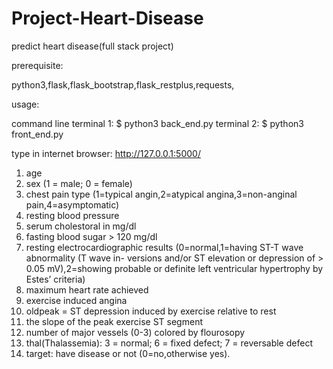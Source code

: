 # Project-Heart-Disease
predict heart disease(full stack project)

prerequisite:

python3,flask,flask_bootstrap,flask_restplus,requests,

usage:

command line
terminal 1:
$ python3 back_end.py
terminal 2:
$ python3 front_end.py

type in internet browser: http://127.0.0.1:5000/

1. age
2. sex (1 = male; 0 = female)
3. chest pain type (1=typical angin,2=atypical angina,3=non-anginal pain,4=asymptomatic)
4. resting blood pressure
5. serum cholestoral in mg/dl
6. fasting blood sugar > 120 mg/dl
7. resting electrocardiographic results (0=normal,1=having ST-T wave abnormality (T wave in-
versions and/or ST elevation or depression of > 0.05 mV),2=showing probable or definite left
ventricular hypertrophy by Estes’ criteria)
8. maximum heart rate achieved
9. exercise induced angina
10. oldpeak = ST depression induced by exercise relative to rest
11. the slope of the peak exercise ST segment
12. number of major vessels (0-3) colored by flourosopy
13. thal(Thalassemia): 3 = normal; 6 = fixed defect; 7 = reversable defect
14. target: have disease or not (0=no,otherwise yes).
